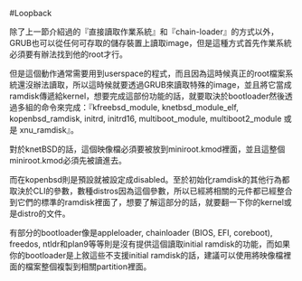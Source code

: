 #Loopback

除了上一節介紹過的『直接讀取作業系統』和『chain-loader』的方式以外，GRUB也可以從任何可存取的儲存裝置上讀取image，但是這種方式首先作業系統必須要有辦法找到他的root才行。

但是這個動作通常需要用到userspace的程式，而且因為這時候真正的root檔案系統還沒辦法讀取，所以這時候就要透過GRUB來讀取特殊的image，並且將它當成ramdisk傳遞給kernel，想要完成這部份功能的話，就要取決於bootloader然後透過多組的命令來完成：『kfreebsd_module, knetbsd_module_elf, kopenbsd_ramdisk, initrd, initrd16, multiboot_module, multiboot2_module 或是 xnu_ramdisk』。

對於knetBSD的話，這個映像檔必須要被放到miniroot.kmod裡面，並且這整個miniroot.kmod必須先被讀進去。

而在kopenbsd則是預設就被設定成disabled。至於初始化ramdisk的其他行為都取決於CLI的參數，數種distros因為這個參數，所以已經將相關的元件都已經整合到它們的標準的ramdisk裡面了，想要了解這部分的話，就要翻一下你的kernel或是distro的文件。

有部分的bootloader像是appleloader, chainloader (BIOS, EFI, coreboot), freedos, ntldr和plan9等等則是沒有提供這個讀取initial ramdisk的功能，而如果你的bootloader是上敘這些不支援initial ramdisk的話，建議可以使用將映像檔裡面的檔案整個複製到相關partition裡面。
